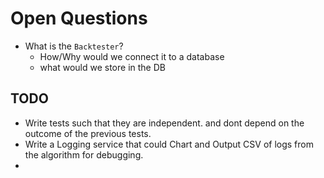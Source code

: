 # Open Questions

- What is the `Backtester`?
  - How/Why would we connect it to a database
  - what would we store in the DB

## TODO

- Write tests such that they are independent. and dont depend on the outcome of the previous tests.
- Write a Logging service that could Chart and Output CSV of logs from the algorithm for debugging.
-
